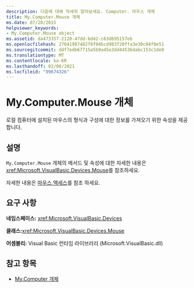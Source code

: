 ```yaml
---
description: 다음에 대해 자세히 알아보세요. Computer. 마우스 개체
title: My.Computer.Mouse 개체
ms.date: 07/20/2015
helpviewer_keywords:
- My.Computer.Mouse object
ms.assetid: da473357-2120-47dd-bd42-c63d695157eb
ms.openlocfilehash: 27041987482f8f04bcd983f20ffa3e30c04f0e51
ms.sourcegitcommit: ddf7edb67715a5b9a45e3dd44536dabc153c1de0
ms.translationtype: MT
ms.contentlocale: ko-KR
ms.lasthandoff: 02/06/2021
ms.locfileid: "99674326"
---
```

# <a name="mycomputermouse-object"></a>My.Computer.Mouse 개체

로컬 컴퓨터에 설치된 마우스의 형식과 구성에 대한 정보를 가져오기 위한 속성을 제공합니다.  
  
## <a name="remarks"></a>설명  

 `My.Computer.Mouse` 개체의 메서드 및 속성에 대한 자세한 내용은 <xref:Microsoft.VisualBasic.Devices.Mouse>를 참조하세요.  
  
 자세한 내용은 [마우스 액세스](../../developing-apps/programming/computer-resources/accessing-the-mouse.md)를 참조 하세요.  
  
## <a name="requirements"></a>요구 사항  

 **네임스페이스:** <xref:Microsoft.VisualBasic.Devices>  
  
 **클래스:**<xref:Microsoft.VisualBasic.Devices.Mouse>  
  
 **어셈블리:** Visual Basic 런타임 라이브러리 (Microsoft.VisualBasic.dll)  
  
## <a name="see-also"></a>참고 항목

- [My.Computer 개체](my-computer-object.md)

